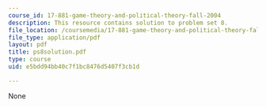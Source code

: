 ```yaml
---
course_id: 17-881-game-theory-and-political-theory-fall-2004
description: This resource contains solution to problem set 8.
file_location: /coursemedia/17-881-game-theory-and-political-theory-fall-2004/e5bdd94bb40c7f1bc8476d5407f3cb1d_ps8solution.pdf
file_type: application/pdf
layout: pdf
title: ps8solution.pdf
type: course
uid: e5bdd94bb40c7f1bc8476d5407f3cb1d

---
```

None
